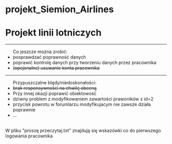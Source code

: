 # projekt_Siemion_Airlines

<h1> Projekt linii lotniczych</h1>
<hr />
<ul>Co jeszcze można zrobić:
  <li>posprawdzać poprawność danych</li>
  <li>poprawić kontrolę danych przy tworzeniu danych przez pracownika</li>
  <s><li>(opcjonalne) usuwanie konta pracownika</li></s>
  </ul>
  
  <hr />
  <ul> Przypuszczalne blędy/niedoskonałości:
  <s><li>brak responsywności na chwilę obecną</li></s>
  <li> Przy innej okazji poprawić obiektowość </li>
  <li> dziwny problem z modyfikowaniem zawartości prawoników z id=2 </li>
  <li>przycisk powrotu w forumlarzu modyfikujacym nie zawsze działa poprawnie </li>
  <li>...</li>
  </ul>
  <br />
W pliku "proszę przeczytaj.txt" znajdują się wskazówki co do pierwszego logowania pracownika
